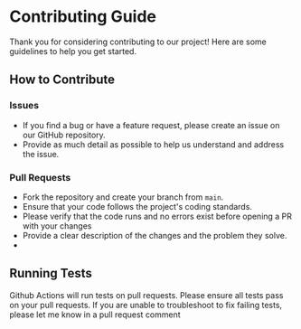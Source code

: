 # Contributing Guide

Thank you for considering contributing to our project! Here are some guidelines to help you get started.

## How to Contribute

### Issues

-   If you find a bug or have a feature request, please create an issue on our GitHub repository.
-   Provide as much detail as possible to help us understand and address the issue.

### Pull Requests

-   Fork the repository and create your branch from `main`.
-   Ensure that your code follows the project's coding standards.
-   Please verify that the code runs and no errors exist before opening a PR with your changes
-   Provide a clear description of the changes and the problem they solve.
-

## Running Tests

Github Actions will run tests on pull requests. Please ensure all tests pass on your pull requests. If you are unable to troubleshoot to fix failing tests, please let me know in a pull request comment
